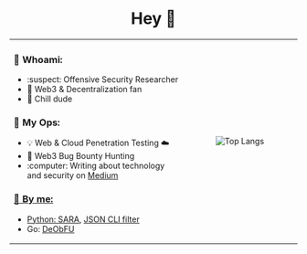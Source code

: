 <!-- ### Hi there 👋 -->

<!--
<div id="header" align="center">
  <img src="https://media.giphy.com/media/gjrYDwbjnK8x36xZIO/giphy.gif" width="300"/>
</div>
<div align='center'>
  <img src="https://img.shields.io/badge/-TryHackMe-%23212C42?style=for-the-badge&logo=tryhackme&logoColor=white" />
  <img src="https://img.shields.io/badge/-HackTheBox-%239FEF00?style=for-the-badge&logo=hackthebox&logoColor=white" />
  <img src="https://img.shields.io/badge/-Intigriti-%23161A36?style=for-the-badge&logo=intigriti&logoColor=white" />
  <img src="https://img.shields.io/badge/-HackerOne-%23494649?style=for-the-badge&logo=hackerone&logoColor=white" />
</div>
<div id="badges" align="center">
  <a href="https://www.linkedin.com/">
    <img src="https://img.shields.io/badge/LinkedIn-blue?style=for-the-badge&logo=linkedin&logoColor=white" alt="LinkedIn Badge"/>
  </a>
</div>
<div align="center">
<img src="https://www.hackthebox.eu/badge/image/1475593" alt="Hack The Box Badge" hspace="20" />
</div>-->
<h1 align='center'>Hey 👋</h1>
<div align="center">
  <table style="border: none; border-collapse: collapse;">
    <tr>
      <td valign="bottom" width="60%" style="border: none;">
  <h3>💽 Whoami:</h3>
  <ul>
    <li>:suspect: Offensive Security Researcher</li>
    <li>🧬 Web3 & Decentralization fan</li>
    <li>🤙 Chill dude</li>
  </ul>
  
  <h3>🧠 My Ops:</h3>
  <ul>
    <li>💡 Web & Cloud Penetration Testing ☁️</li>
    <li>&#128270; Web3 Bug Bounty Hunting </li>
    <li>:computer: Writing about technology and security on <a href='https://medium.com/@k0d3-n-r011a'>Medium</</li>
  </ul>
  
  <h3>💾 By me:</h3>
  <ul>
    <li>Python: <a href='https://github.com/Kode-n-Rolla/sara'>SARA</a>, <a href='https://github.com/Kode-n-Rolla/json_cli_filter'>JSON CLI filter</a></li>
    <li>Go: <a href='https://github.com/Kode-n-Rolla/deobfu'>DeObFU</a></li>
  </ul>
  
  </td>
  <td valign="middle" width="50%" align="center" style="border: none;">
    
  ![Top Langs](https://github-readme-stats.vercel.app/api/top-langs/?username=Kode-n-Rolla&layout=donut-vertical&theme=vision-friendly-dark&border_radius=10&custom_title=Codes+Top+5&langs_count=5)
    
  </td>
  </tr>
  </table>
</div>

<!--
-  🤯 Created <a href='https://github.com/Kode-n-Rolla/sara'>SARA</a>, an offensive security tool for efficiently finding endpoints
-  🪢 Koded <a href='https://github.com/Kode-n-Rolla/deobfu'>DeObFU</a> for deobfuscate strings
-  🦾 Developed <a href='https://github.com/Kode-n-Rolla/json_cli_filter'>json cli filter</a>, a tool for filtering objects in JSON file 



 - :mailbox: How to reach me: [![Linkedin Badge](https://img.shields.io/badge/-click_-blue?style=flat&logo=Linkedin&logoColor=white)](https://www.linkedin.com/in/)

---

⚡ Tech Stack:

<div>
  <img src="https://www.pngkey.com/png/full/264-2645294_download-svg-download-png-ethereum-png.png" title="Ethereum" alt="Ethereum" width="60" height="60"/>&nbsp;
  <img src="https://svgmix.com/uploads/skillicons/f41159-solidity.svg" title="Solidity" alt="Solidity" width="60" height="60"/>&nbsp;
  <img src="https://github.com/foundry-rs/foundry/raw/master/.github/assets/banner.png" title="Foundry" alt="Foundry" width="120" height="60"/>&nbsp;
</div>
<div>
  <img src="https://upload.wikimedia.org/wikipedia/commons/2/2b/Kali-dragon-icon.svg" title="Kali Linux" alt="Kali Linux" width="60" height="60"/>&nbsp;
  <img src="https://external-content.duckduckgo.com/iu/?u=https%3A%2F%2Fgitlab.com%2Fuploads%2F-%2Fsystem%2Fproject%2Favatar%2F35856879%2FNew-ParrotOS-logo.png&f=1&nofb=1&ipt=c2a72a21593a1e5cfaeac74278940d42a9d83e770e784454cbc001d5568c392b" title="Parrot OS" alt="Parrot OS" width="60" height="60"/>&nbsp;
  <img src="https://github.com/devicons/devicon/blob/master/icons/python/python-original.svg" title="Python" alt="Python" width="60" height="60"/>&nbsp;
  <img src="https://github.com/devicons/devicon/blob/master/icons/go/go-original.svg" title="Golang" alt="Golang" width="60" height="60"/>&nbsp;
  <img src="https://external-content.duckduckgo.com/iu/?u=https%3A%2F%2Fgitlab.com%2Fuploads%2F-%2Fsystem%2Fproject%2Favatar%2F40090554%2Fkali-burpsuite.png&f=1&nofb=1&ipt=3a10c3829c7e72a1a7daea33ed34661201b068cb71209ac985dc85bab098b95a" title="Burp" alt="Burp" width="60" height="60"/>&nbsp;
  <img src="https://caido.io/images/logo.color.webp" title="Caido" alt="Caido" width="60" height="60"/>&nbsp;
  <img src="https://github.com/devicons/devicon/blob/master/icons/bash/bash-original.svg" title="Bash" alt="Bash" width="60" height="60"/>&nbsp;
  <img src="https://github.com/devicons/devicon/blob/master/icons/powershell/powershell-original.svg" title="PowerShell" alt="PowerShell" width="60" height="60"/>&nbsp;
</div>
<div>
  <img src="https://github.com/devicons/devicon/blob/master/icons/amazonwebservices/amazonwebservices-original-wordmark.svg" title="AWS" alt="AWS" width="60" height="60"/>&nbsp;
  <img src="https://github.com/devicons/devicon/blob/master/icons/graphql/graphql-plain-wordmark.svg" title="GraphQL" alt="GraphQL" width="60" height="60"/>&nbsp;
  <img src="https://github.com/devicons/devicon/blob/master/icons/mysql/mysql-original-wordmark.svg" title="MySQL" alt="MySQL" width="60" height="60"/>&nbsp;
  <img src="https://avatars.githubusercontent.com/u/25052637?s=200&v=4" title="MobSF" alt="MobSF" width="60" height="60"/>&nbsp;
  <img src="https://github.com/devicons/devicon/blob/master/icons/javascript/javascript-original.svg" title="JavsScript" alt="JavaScript" width="60" height="60"/>&nbsp;
  <img src="https://github.com/devicons/devicon/blob/master/icons/azure/azure-original.svg" title="Azure" alt="Azure" width="60" height="60"/>&nbsp;
  <img src="https://github.com/devicons/devicon/blob/master/icons/googlecloud/googlecloud-original.svg" title="GCP" alt="GCP" width="60" height="60"/>&nbsp;
</div>

---

✨ My Stats :
<p><img src="badges/KodenRolla-legend.png" alt="THM Badge[0xD][LEGEND]"></p>
<p><img src="badges/kode-n-rolla.png" alt="HTB badge" width="400" height="90"></p>


[![GitHub Streak](http://github-readme-streak-stats.herokuapp.com?user=Kode-n-Rolla&theme=highcontrast&hide_border=false&border_radius=10)](https://git.io/streak-stats)

![Top Langs](https://github-readme-stats.vercel.app/api/top-langs/?username=Kode-n-Rolla&layout=compact&theme=vision-friendly-dark&border_radius=10&card_width=500) -->


<!--<h2 align="center">
  Best wishes!
  <img src="https://user-images.githubusercontent.com/111082113/196870348-87259ffc-36fa-4a46-b989-57c235b19cf4.gif" width="200"/>
</h2>-->

<!--
**Kode-n-Rolla/Kode-n-Rolla** is a ✨ _special_ ✨ repository because its `README.md` (this file) appears on your GitHub profile.
<img src="https://github.com/devicons/devicon/blob/master/icons/php/php-original.svg" title="PHP" alt="PHP" width="60" height="60"/>&nbsp;
<img src="https://github.com/devicons/devicon/blob/master/icons/docker/docker-original-wordmark.svg" title="Docker" alt="Docker" width="60" height="60"/>&nbsp;
<img src="https://github.com/devicons/devicon/blob/master/icons/kubernetes/kubernetes-plain-wordmark.svg" title="Kubernetes" alt="Kubernetes" width="60" height="60"/>&nbsp;
<img src="https://github.com/devicons/devicon/blob/master/icons/cplusplus/cplusplus-plain.svg" title="C++" alt="C++" width="60" height="60"/>&nbsp;
<img src="https://github.com/devicons/devicon/blob/master/icons/csharp/csharp-original.svg" title="C#" alt="C#" width="60" height="60"/>&nbsp;>
<img src="https://media4.giphy.com/media/u2pmTWUi0MXjyrMaVj/giphy.gif?cid=82a1493by8n9uz596k9v500n5qhria8g7samoqj599y93fyr&rid=giphy.gif&ct=g" width="150"/>
<img src="https://media.giphy.com/media/v1.Y2lkPTc5MGI3NjExOWU1NWQ5ZjRiM2IwMzY4ZDU0YmI0Y2YzMzExNDIwYzUxMTU5ZjQxYSZjdD1n/f3KwliaH4MLtli8z7D/giphy.gif" width="250"/>
<img src="https://avatars.githubusercontent.com/u/99892494?s=280&v=4" title="Foundry" alt="Foundry" width="60" height="60"/>&nbsp;
<img src="https://github.com/devicons/devicon/blob/master/icons/solidity/solidity-original.svg" title="Solidity" alt="Solidity" width="60" height="60"/>&nbsp;
<!-- <img src="https://media.giphy.com/media/WUlplcMpOCEmTGBtBW/giphy.gif" width="30">

### :man_technologist: 
### :hammer_and_wrench: 
### :fire: 
Here are some ideas to get you started:

- 🔭 I’m currently working on ...
- 🌱 I’m currently learning ...
- 👯 I’m looking to collaborate on ...
- 🤔 I’m looking for help with ...
- 💬 Ask me about ...
- 📫 How to reach me: ...
- 😄 Pronouns: ...
- ⚡ Fun fact: ...

- :zap:
Heavy
![QRUC](https://user-images.githubusercontent.com/111082113/196855314-0ca0c9b1-f8b0-458e-abc6-8e77d5a1c7f9.gif)

For count views profile
<img src="https://komarev.com/ghpvc/?username=Kode-n-Rolla&style=flat-square&color=blue" alt=""/>

Icons Tools
https://github.com/devicons/devicon/tree/master/icons

Emoji
https://github.com/ikatyang/emoji-cheat-sheet/blob/master/README.md
